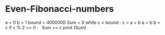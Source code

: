 # Even-Fibonacci-numbers

a = 0
b = 1
bound = 4000000
Sum = 0
while c < bound :
    c = a + b
    a = b
    b = c
if c % 2 == 0 :
    Sum += c
print (Sum)
